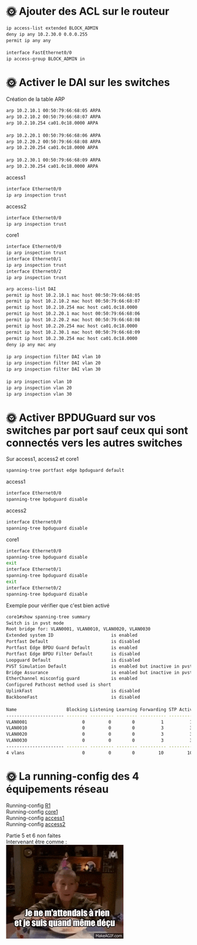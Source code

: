 # 🌞 Ajouter des ACL sur le routeur
```bash
ip access-list extended BLOCK_ADMIN
deny ip any 10.2.30.0 0.0.0.255
permit ip any any

interface FastEthernet0/0
ip access-group BLOCK_ADMIN in
```  

# 🌞 Activer le DAI sur les switches  
Création de la table ARP  
```bash
arp 10.2.10.1 00:50:79:66:68:05 ARPA
arp 10.2.10.2 00:50:79:66:68:07 ARPA
arp 10.2.10.254 ca01.0c18.0000 ARPA

arp 10.2.20.1 00:50:79:66:68:06 ARPA
arp 10.2.20.2 00:50:79:66:68:08 ARPA
arp 10.2.20.254 ca01.0c18.0000 ARPA

arp 10.2.30.1 00:50:79:66:68:09 ARPA
arp 10.2.30.254 ca01.0c18.0000 ARPA
```

access1  
```bash
interface Ethernet0/0
ip arp inspection trust
```  

access2  
```bash
interface Ethernet0/0
ip arp inspection trust
```  

core1  
```bash
interface Ethernet0/0
ip arp inspection trust
interface Ethernet0/1
ip arp inspection trust
interface Ethernet0/2
ip arp inspection trust
```  
```bash
arp access-list DAI  
permit ip host 10.2.10.1 mac host 00:50:79:66:68:05
permit ip host 10.2.10.2 mac host 00:50:79:66:68:07
permit ip host 10.2.10.254 mac host ca01.0c18.0000
permit ip host 10.2.20.1 mac host 00:50:79:66:68:06
permit ip host 10.2.20.2 mac host 00:50:79:66:68:08
permit ip host 10.2.20.254 mac host ca01.0c18.0000
permit ip host 10.2.30.1 mac host 00:50:79:66:68:09
permit ip host 10.2.30.254 mac host ca01.0c18.0000
deny ip any mac any

ip arp inspection filter DAI vlan 10
ip arp inspection filter DAI vlan 20
ip arp inspection filter DAI vlan 30

ip arp inspection vlan 10
ip arp inspection vlan 20
ip arp inspection vlan 30
```  

# 🌞 Activer BPDUGuard sur vos switches par port sauf ceux qui sont connectés vers les autres switches

Sur access1, access2 et core1  
```bash
spanning-tree portfast edge bpduguard default
```  

access1  
```bash
interface Ethernet0/0
spanning-tree bpduguard disable
```

access2  
```bash
interface Ethernet0/0
spanning-tree bpduguard disable
```  

core1  
```bash
interface Ethernet0/0
spanning-tree bpduguard disable
exit
interface Ethernet0/1
spanning-tree bpduguard disable
exit
interface Ethernet0/2
spanning-tree bpduguard disable
```  

Exemple pour vérifier que c'est bien activé  
```bash
core1#show spanning-tree summary               
Switch is in pvst mode
Root bridge for: VLAN0001, VLAN0010, VLAN0020, VLAN0030
Extended system ID                      is enabled
Portfast Default                        is disabled
Portfast Edge BPDU Guard Default        is enabled
Portfast Edge BPDU Filter Default       is disabled
Loopguard Default                       is disabled
PVST Simulation Default                 is enabled but inactive in pvst mode
Bridge Assurance                        is enabled but inactive in pvst mode
EtherChannel misconfig guard            is enabled
Configured Pathcost method used is short
UplinkFast                              is disabled
BackboneFast                            is disabled

Name                   Blocking Listening Learning Forwarding STP Active
---------------------- -------- --------- -------- ---------- ----------
VLAN0001                     0         0        0          1          1
VLAN0010                     0         0        0          3          3
VLAN0020                     0         0        0          3          3
VLAN0030                     0         0        0          3          3
---------------------- -------- --------- -------- ---------- ----------
4 vlans                      0         0        0         10         10
```  

# 🌞 La running-config des 4 équipements réseau

Running-config [R1](./part2/r1_running-config.md)  
Running-config [core1](./part2/core1_running-config.md)  
Running-config [access1](./part2/access1_running-config.md)  
Running-config [access2](./part2/access2_running-config.md)  


Partie 5 et 6 non faites  
Intervenant être comme :  
![Texte alternatif](../../images/rien.gif)
